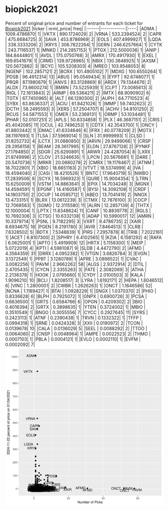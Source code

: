 # biopick2021
Percent of original price and number of entrants for each ticket for [Biopick2021](https://twitter.com/hashtag/Biopick2021)
|ticker |   nrml_price| freq|
|:------|------------:|----:|
|ADMA   | 1009.4786870|    1|
|VKTX   |  890.1724029|    2|
|VRNA   |  533.2394524|    2|
|CAPR   |  475.6684725|    3|
|SAVA   |  453.8786969|    2|
|EOLS   |  407.4999927|    1|
|LQDA   |  338.3333206|    2|
|KRYS   |  306.7822264|    1|
|GERN   |  246.6257664|    1|
|CYTK   |  243.7116537|    1|
|MNKD   |  214.2857153|    1|
|PTGX   |  212.5000036|    1|
|ANIP   |  184.8444801|    1|
|AVDL   |  175.0750768|    3|
|AMRX   |  170.4917930|    1|
|EXEL   |  169.6541679|    1|
|CRMD   |  139.9728965|    1|
|NBIX   |  130.3848925|    1|
|AXSM   |  120.5672882|    3|
|BCYC   |  105.5208303|    4|
|MREO   |  103.9548053|    8|
|NGENF  |  102.2857121|    2|
|BCRX   |  101.4905102|    7|
|MDXG   |  100.6550264|    1|
|PDSB   |   96.4912314|   13|
|ABUS   |   95.0549434|    3|
|EYPT   |   92.6748077|    1|
|PRQR   |   87.1980679|    1|
|ANVS   |   83.3128869|    8|
|ARDX   |   79.1344676|    2|
|ALDX   |   73.6600274|    1|
|BMRN   |   73.5225939|    1|
|CLPT   |   73.0085613|    3|
|RIGL   |   72.1613843|    2|
|ARMP   |   69.5364211|    2|
|IMTX   |   68.9090902|    6|
|TGTX   |   67.7450965|    8|
|ALT    |   66.1290300|    2|
|AUPH   |   64.7710523|    4|
|SYBX   |   63.8636337|    2|
|ACIU   |   61.8421026|    1|
|IMMP   |   59.7402623|    2|
|DCTH   |   58.2495593|    3|
|XERS   |   57.2504707|    8|
|ACHV   |   54.8101250|    2|
|RCUS   |   54.5871553|    1|
|OMER   |   53.2369131|    1|
|ORMP   |   53.1034481|    1|
|PHAR   |   52.0107251|    2|
|APLS   |   50.8334858|    1|
|PLX    |   46.3687151|    2|
|CRIS   |   45.4042085|   11|
|OCUL   |   42.7496253|    1|
|CDTX   |   42.3543700|    1|
|ONCY   |   41.8803442|    1|
|DMAC   |   41.6334646|    6|
|IFRX   |   40.0778209|    2|
|MGTX   |   38.1197693|    1|
|TLSA   |   37.5969014|    1|
|SLN    |   31.9999993|    1|
|CLSD   |   31.8252732|    4|
|LCTX   |   31.0880850|    3|
|ARVN   |   29.9499066|    1|
|CRSP   |   29.2956158|    1|
|BEAM   |   28.3617995|    1|
|ELDN   |   27.8767128|    2|
|PYNKF  |   27.1794850|    2|
|SDGR   |   25.6290891|    1|
|ARWR   |   24.4287054|    8|
|LXRX   |   21.8749996|    2|
|CLOV   |   21.5246635|    1|
|LPCN   |   20.5676681|    1|
|DARE   |   20.5470736|    1|
|MRKR   |   20.0680278|    2|
|CMRX   |   19.1176467|    2|
|ATNM   |   18.7022901|    7|
|XBIO   |   18.6651163|    2|
|VTVT   |   18.5374999|    4|
|IVA    |   18.4594040|    2|
|CASI   |   18.4210526|    1|
|BNTC   |   17.9640719|    5|
|NWBO   |   17.2839506|    9|
|SCYX   |   16.5969323|    1|
|QURE   |   15.9004354|    1|
|LTRN   |   15.6250009|    1|
|VSTM   |   14.8863641|    3|
|EPIX   |   14.7034248|    3|
|MGNX   |   14.4594591|    1|
|EPGNF  |   14.4160587|    1|
|BYSI   |   14.3092108|    1|
|CRDF   |   14.1803750|    2|
|OCUP   |   14.0585712|    1|
|ABEO   |   13.7041419|    2|
|NNOX   |   13.4733151|    1|
|BLRX   |   13.0612239|    3|
|CTMX   |   12.7876100|    3|
|COCP   |   12.7068563|    1|
|SGMO   |   12.3115580|   11|
|ALRN   |   12.2857139|    4|
|THTX   |   12.1000004|    1|
|LPTX   |   11.8348624|   11|
|CANF   |   10.8839778|    2|
|RGLS   |   10.7692306|    3|
|CTSO   |   10.6332138|    1|
|ADAP   |   10.5990017|   12|
|AMRN   |   10.3379714|    1|
|PSNL   |    9.7182295|    3|
|VXRT   |    9.4786735|    2|
|XAIR   |    8.6934675|   18|
|PGEN   |    8.2191780|    3|
|AVIR   |    7.8464513|    1|
|CLRB   |    7.6328502|    5|
|BDTX   |    7.5348839|    1|
|PIRS   |    7.2957878|    8|
|TRIB   |    7.2022161|    1|
|ACET   |    6.8107300|    2|
|SPHRY  |    6.4102565|    1|
|KZIA   |    6.1581292|    4|
|RAFA   |    6.0625001|    1|
|APTO   |    5.4919909|   12|
|HRTX   |    5.1158300|    1|
|MEIP   |    5.0722019|    4|
|KPTI   |    4.5981087|    9|
|SLDB   |    4.4472790|    2|
|AFMD   |    4.3564359|   31|
|DRRX   |    4.0952382|    1|
|VTGN   |    3.6826784|    3|
|EVGN   |    3.1372549|    1|
|PPBT   |    3.1280789|    1|
|APRE   |    3.0898522|    1|
|CVAC   |    3.0082256|    1|
|PAVM   |    2.9662262|   58|
|ALGS   |    2.9372914|    2|
|DTIL   |    2.4705435|    1|
|CYCN   |    2.3355263|    3|
|FATE   |    2.3082069|    3|
|ATHA   |    2.2136378|    1|
|HOOK   |    2.0795660|    1|
|CYDY   |    2.0100503|    3|
|KALA   |    1.9096210|   10|
|BCLI   |    1.8208517|    3|
|LYRA   |    1.6192171|    2|
|HEPA   |    1.6046512|    6|
|VINC   |    1.2800001|    2|
|CWBR   |    1.2626263|    1|
|ONCT   |    1.1646586|   52|
|NCNA   |    1.1189427|    1|
|BTAI   |    1.0928229|    1|
|SNGX   |    1.0370370|    2|
|PHIO   |    0.8336628|    6|
|BLPH   |    0.7925072|    1|
|GNPX   |    0.6900726|    3|
|PCSA   |    0.6636500|    1|
|GRTS   |    0.6584766|    6|
|OPGN   |    0.4209302|    2|
|IBIO   |    0.4016394|    2|
|GRTX   |    0.3898635|    1|
|YTEN   |    0.3724002|    1|
|MBIO   |    0.3510549|    1|
|BNGO   |    0.3055556|    7|
|CYCC   |    0.2927645|   11|
|SYRS   |    0.2423113|    1|
|ATNF   |    0.2390438|    1|
|TRVN   |    0.1332322|    1|
|TFFP   |    0.0994318|    1|
|SRNE   |    0.0424328|    3|
|XXII   |    0.0190972|    2|
|TCON   |    0.0139678|   10|
|CALA   |    0.0136029|    5|
|SEEL   |    0.0088292|    2|
|TTOO   |    0.0064060|    2|
|CNSP   |    0.0048964|    1|
|AMPE   |    0.0022523|    2|
|THMO   |    0.0007103|    1|
|PBLA   |    0.0004121|    1|
|EVLO   |    0.0002110|    1|
|EVFM   |    0.0002092|    7|
![retvspicks](biopicks.png?raw=true)
